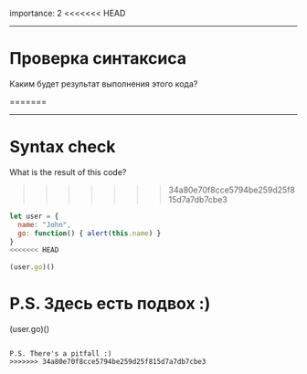 importance: 2
<<<<<<< HEAD
 
---
 
# Проверка синтаксиса
 
Каким будет результат выполнения этого кода?
 
 
=======

---

# Syntax check

What is the result of this code?


>>>>>>> 34a80e70f8cce5794be259d25f815d7a7db7cbe3
```js no-beautify
let user = {
  name: "John",
  go: function() { alert(this.name) }
}
<<<<<<< HEAD
 
(user.go)()
```
 
P.S. Здесь есть подвох :)
=======

(user.go)()
```

P.S. There's a pitfall :)
>>>>>>> 34a80e70f8cce5794be259d25f815d7a7db7cbe3
